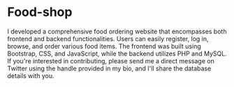 # Food-shop
I developed a comprehensive food ordering website that encompasses both frontend and backend functionalities. Users can easily register, log in, browse, and order various food items. The frontend was built using Bootstrap, CSS, and JavaScript, while the backend utilizes PHP and MySQL. If you're interested in contributing, please send me a direct message on Twitter using the handle provided in my bio, and I'll share the database details with you.
